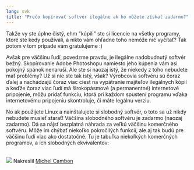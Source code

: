 ```yaml
---
lang: svk
title: "Prečo kopírovať softvér ilegálne ak ho môžete získať zadarmo?"
---
```


Takže vy ste úplne čistý, ehm "kúpili" ste si licencie na všetky programy, ktoré ste kedy používali, a nikto vám ohľadne toho nemôže nič vyčítať? Tak potom v tom prípade vám gratulujeme :)

Avšak pre väčšinu ľudí, povedzme pravdu, je ilegálne nadobudnutý softvér bežný. Skopírovanie Adobe Photoshopu namiesto jeho kúpenia vám asi pokojný spánok nenaruší. Ale ste si naozaj istý, že niekedy z toho nebudete mať problémy? Už si nie ste tak istý, však? Výrobcovia softvéru sú čoraz ďalej a nachádzajú čoraz viac ciest na vypátranie majiteľov ilegálnych kópií a keďže čoraz viac ľudí má širokopásmové (a permanentné) internetové pripojenie, môžu pridať funkciu, ktorá pri každom spustení programu vďaka internetovému pripojeniu skontroluje, či máte legálnu verziu.

No ak použijete Linux a nainštalujete si slobodný softvér, o toto sa už nikdy nebudete musieť starať! Väčšina slobodného softvéru je zadarmo (naozaj zadarmo). Dá sa nájsť bezplatná náhrada za veľkú väčšinu komerčného softvéru. Môže im chýbať niekoľko pokročilých funkcií, ale aj tak budú pre väčšinu ľudí viac ako dostatočné. Tu je tabuľka niekoľkých komerčných programov, a ich slobodných ekvivalentov:

<?php

table_parser ("Áno", "Nie", "Komerčný", "Slobodný", "Existuje aj na Windows?");


<br /><br>

<img src="Images/warez.png" />

Nakreslil <a href="http://michel.cambon.free.fr/ampere/salle1bis.htm">Michel Cambon</a>




